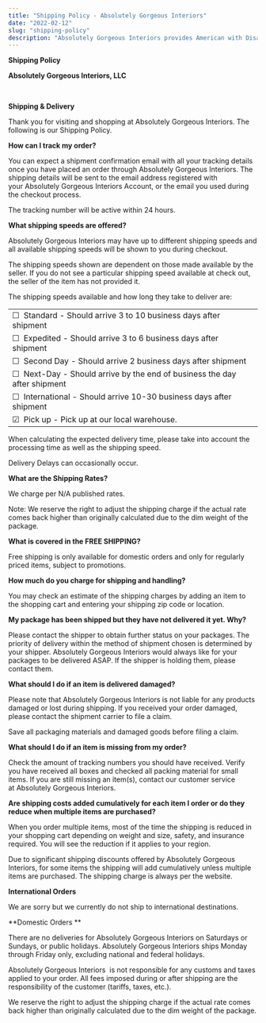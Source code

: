 ```yaml
---
title: "Shipping Policy - Absolutely Gorgeous Interiors"
date: "2022-02-12"
slug: "shipping-policy"
description: "Absolutely Gorgeous Interiors provides American with Disabilities Act Contracting and building Services, and home remodels. We design and build accessible luxury homes, apartments and day care facilities. We are proud to build premium quality handicap accessible construction."
---
```


**Shipping Policy**

**Absolutely Gorgeous Interiors, LLC**

 

**Shipping & Delivery**

Thank you for visiting and shopping at Absolutely Gorgeous Interiors. The following is our Shipping Policy.

**How can I track my order?**

You can expect a shipment confirmation email with all your tracking details once you have placed an order through Absolutely Gorgeous Interiors. The shipping details will be sent to the email address registered with your Absolutely Gorgeous Interiors Account, or the email you used during the checkout process.

The tracking number will be active within 24 hours.

**What shipping speeds are offered?**

Absolutely Gorgeous Interiors may have up to different shipping speeds and all available shipping speeds will be shown to you during checkout. 

The shipping speeds shown are dependent on those made available by the seller. If you do not see a particular shipping speed available at check out, the seller of the item has not provided it.

The shipping speeds available and how long they take to deliver are:


<table>
  <tr>
   <td>☐  Standard - Should arrive 3 to 10 business days after shipment
   </td>
  </tr>
  <tr>
   <td>☐  Expedited - Should arrive 3 to 6 business days after shipment
   </td>
  </tr>
  <tr>
   <td>☐  Second Day - Should arrive 2 business days after shipment
   </td>
  </tr>
  <tr>
   <td>☐  Next-Day - Should arrive by the end of business the day after shipment
   </td>
  </tr>
  <tr>
   <td>☐  International - Should arrive 10-30 business days after shipment
   </td>
  </tr>
  <tr>
   <td>☑  Pick up - Pick up at our local warehouse.
   </td>
  </tr>
</table>


When calculating the expected delivery time, please take into account the processing time as well as the shipping speed.

Delivery Delays can occasionally occur. 

**What are the Shipping Rates?**

We charge per N/A published rates.

Note: We reserve the right to adjust the shipping charge if the actual rate comes back higher than originally calculated due to the dim weight of the package.

**What is covered in the FREE SHIPPING?**

Free shipping is only available for domestic orders and only for regularly priced items, subject to promotions.

**How much do you charge for shipping and handling?**

You may check an estimate of the shipping charges by adding an item to the shopping cart and entering your shipping zip code or location.

**My package has been shipped but they have not delivered it yet. Why?**

Please contact the shipper to obtain further status on your packages. The priority of delivery within the method of shipment chosen is determined by your shipper. Absolutely Gorgeous Interiors would always like for your packages to be delivered ASAP. If the shipper is holding them, please contact them.

**What should I do if an item is delivered damaged?**

Please note that Absolutely Gorgeous Interiors is not liable for any products damaged or lost during shipping. If you received your order damaged, please contact the shipment carrier to file a claim.

Save all packaging materials and damaged goods before filing a claim.

**What should I do if an item is missing from my order?**

Check the amount of tracking numbers you should have received. Verify you have received all boxes and checked all packing material for small items. If you are still missing an item(s), contact our customer service at Absolutely Gorgeous Interiors.

**Are shipping costs added cumulatively for each item I order or do they reduce when multiple items are purchased?**

When you order multiple items, most of the time the shipping is reduced in your shopping cart depending on weight and size, safety, and insurance required. You will see the reduction if it applies to your region.

Due to significant shipping discounts offered by Absolutely Gorgeous Interiors, for some items the shipping will add cumulatively unless multiple items are purchased. The shipping charge is always per the website.

**International Orders**

We are sorry but we currently do not ship to international destinations. 

**Domestic Orders **

There are no deliveries for Absolutely Gorgeous Interiors on Saturdays or Sundays, or public holidays. Absolutely Gorgeous Interiors ships Monday through Friday only, excluding national and federal holidays. 

Absolutely Gorgeous Interiors  is not responsible for any customs and taxes applied to your order. All fees imposed during or after shipping are the responsibility of the customer (tariffs, taxes, etc.).

We reserve the right to adjust the shipping charge if the actual rate comes back higher than originally calculated due to the dim weight of the package.

 

